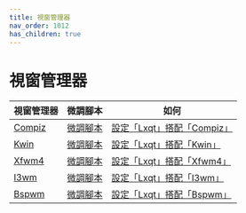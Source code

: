 ```yaml
---
title: 視窗管理器
nav_order: 1012
has_children: true
---
```



# 視窗管理器

| 視窗管理器 | 微調腳本 | 如何 |
| --- | --- | --- |
| [Compiz](https://samwhelp.github.io/note-about-lubuntu/read/master/window-manager/compiz.html) | [微調腳本](https://github.com/samwhelp/lubuntu-adjustment/tree/main/prototype/main/alternative-config/lxqt-with-compiz/Main) | [設定「Lxqt」搭配「Compiz」](https://samwhelp.github.io/note-about-lubuntu/read/howto/lxqt-with-wm/lxqt-with-compiz.html) |
| [Kwin](https://samwhelp.github.io/note-about-lubuntu/read/master/window-manager/kwin.html) | [微調腳本](https://github.com/samwhelp/lubuntu-adjustment/tree/main/prototype/main/alternative-config/lxqt-with-kwin/Main) | [設定「Lxqt」搭配「Kwin」](https://samwhelp.github.io/note-about-lubuntu/read/howto/lxqt-with-wm/lxqt-with-kwin.html) |
| [Xfwm4](https://samwhelp.github.io/note-about-lubuntu/read/master/window-manager/xfwm4.html) | [微調腳本](https://github.com/samwhelp/lubuntu-adjustment/tree/main/prototype/main/alternative-config/lxqt-with-xfwm4/Main) | [設定「Lxqt」搭配「Xfwm4」](https://samwhelp.github.io/note-about-lubuntu/read/howto/lxqt-with-wm/lxqt-with-xfwm4.html) |
| [I3wm](https://samwhelp.github.io/note-about-lubuntu/read/master/window-manager/i3wm.html) | [微調腳本](https://github.com/samwhelp/lubuntu-adjustment/tree/main/prototype/main/alternative-config/lxqt-with-i3wm/Main) | [設定「Lxqt」搭配「I3wm」](https://samwhelp.github.io/note-about-lubuntu/read/howto/lxqt-with-wm/lxqt-with-i3wm.html) |
| [Bspwm](https://samwhelp.github.io/note-about-lubuntu/read/master/window-manager/bspwm.html) | [微調腳本](https://github.com/samwhelp/lubuntu-adjustment/tree/main/prototype/main/alternative-config/lxqt-with-bspwm/Main) | [設定「Lxqt」搭配「Bspwm」](https://samwhelp.github.io/note-about-lubuntu/read/howto/lxqt-with-wm/lxqt-with-bspwm.html) |
